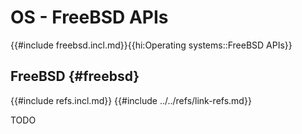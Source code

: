 # OS - FreeBSD APIs

{{#include freebsd.incl.md}}{{hi:Operating systems::FreeBSD APIs}}

## FreeBSD {#freebsd}

{{#include refs.incl.md}}
{{#include ../../refs/link-refs.md}}

<div class="hidden">
TODO
</div>
